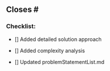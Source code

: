 ## Closes #<Issue No.>

<Put a x between the square brackets. Make sure you get them all>

### Checklist: 

- [] Added detailed solution approach

- [] Added complexity analysis

- [] Updated problemStatementList.md